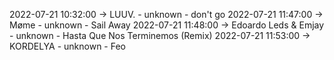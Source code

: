 2022-07-21 10:32:00 -> LUUV. - unknown - don't go
2022-07-21 11:47:00 -> Møme - unknown - Sail Away
2022-07-21 11:48:00 -> Edoardo Leds & Emjay - unknown - Hasta Que Nos Terminemos (Remix)
2022-07-21 11:53:00 -> KORDELYA - unknown - Feo

